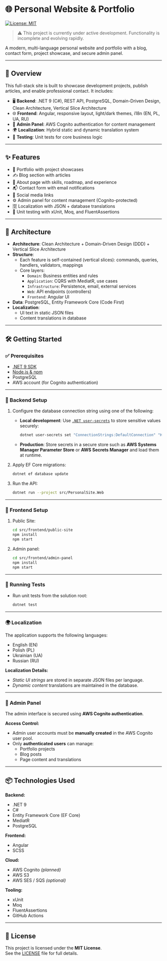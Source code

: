 # 🌐 Personal Website & Portfolio

[![License: MIT](https://img.shields.io/badge/License-MIT-yellow.svg)](./LICENSE)

> ⚠️ This project is currently under active development. Functionality is incomplete and evolving rapidly.

A modern, multi-language personal website and portfolio with a blog, contact form, project showcase, and secure admin panel.

---

## 🚀 Overview

This full-stack site is built to showcase development projects, publish articles, and enable professional contact. It includes:

- 🖥 **Backend**: .NET 9 (C#), REST API, PostgreSQL, Domain-Driven Design, Clean Architecture, Vertical Slice Architecture
- 🌐 **Frontend**: Angular, responsive layout, light/dark themes, i18n (EN, PL, UA, RU)
- 🔐 **Admin Panel**: AWS Cognito authentication for content management
- 🌍 **Localization**: Hybrid static and dynamic translation system
- 🧪 **Testing**: Unit tests for core business logic

---

## ✨ Features

- 💼 Portfolio with project showcases
- ✍️ Blog section with articles
- 👤 About page with skills, roadmap, and experience
- 📬 Contact form with email notifications
- 🔗 Social media links
- ⚙️ Admin panel for content management (Cognito-protected)
- 🈳 Localization with JSON + database translations
- 🧪 Unit testing with xUnit, Moq, and FluentAssertions

---

## 🧱 Architecture

- **Architecture**: Clean Architecture + Domain-Driven Design (DDD) + Vertical Slice Architecture
- **Structure**:
    - Each feature is self-contained (vertical slices): commands, queries, handlers, validators, mappings
    - Core layers:
        - `Domain`: Business entities and rules
        - `Application`: CQRS with MediatR, use cases
        - `Infrastructure`: Persistence, email, external services
        - `Web`: API endpoints (controllers)
        - `Frontend`: Angular UI
- **Data**: PostgreSQL, Entity Framework Core (Code First)
- **Localization**:
    - UI text in static JSON files
    - Content translations in database

---

## 🛠 Getting Started

### ✅ Prerequisites

- [.NET 9 SDK](https://dotnet.microsoft.com/en-us/download)
- [Node.js & npm](https://nodejs.org/)
- PostgreSQL
- AWS account (for Cognito authentication)

---

### 🧩 Backend Setup

1. Configure the database connection string using one of the following:

    - **Local development**: Use [`.NET user-secrets`](https://learn.microsoft.com/en-us/aspnet/core/security/app-secrets) to store sensitive values securely:

      ```bash
      dotnet user-secrets set "ConnectionStrings:DefaultConnection" "Host=...;Database=...;Username=...;Password=..."
      ```

    - **Production**: Store secrets in a secure store such as **AWS Systems Manager Parameter Store** or **AWS Secrets Manager** and load them at runtime.

2. Apply EF Core migrations:

    ```bash
    dotnet ef database update
    ```

3. Run the API:

    ```bash
    dotnet run --project src/PersonalSite.Web
    ```

---

### 🎨 Frontend Setup

1. Public Site:

    ```bash
    cd src/frontend/public-site
    npm install
    npm start
    ```

2. Admin panel:

    ```bash
    cd src/frontend/admin-panel
    npm install
    npm start
    ```

---

### 🧪 Running Tests

- Run unit tests from the solution root:
   ```bash
   dotnet test
   ```
  
---

### 🌍 Localization

The application supports the following languages:
- English (EN)
- Polish (PL)
- Ukrainian (UA)
- Russian (RU)

**Localization Details:**
- *Static UI strings* are stored in separate JSON files per language.
- *Dynamic content* translations are maintained in the database.

---

### 🔐 Admin Panel

The admin interface is secured using **AWS Cognito authentication**.

**Access Control:**
- Admin user accounts must be **manually created** in the AWS Cognito user pool.
- Only **authenticated users** can manage:
    - Portfolio projects
    - Blog posts
    - Page content and translations

---

## 📦 Technologies Used

**Backend:**
- .NET 9
- C#
- Entity Framework Core (EF Core)
- MediatR
- PostgreSQL

**Frontend:**
- Angular
- SCSS

**Cloud:**
- AWS Cognito *(planned)*
- AWS S3 
- AWS SES / SQS *(optional)*

**Tooling:**
- xUnit
- Moq
- FluentAssertions
- GitHub Actions

---

## 📄 License

This project is licensed under the **MIT License**.  
See the [LICENSE](./LICENSE) file for full details.
